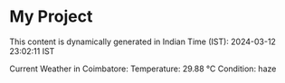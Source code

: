 # My Project

This content is dynamically generated in Indian Time (IST): 2024-03-12 23:02:11 IST


Current Weather in Coimbatore:
Temperature: 29.88 °C
Condition: haze

